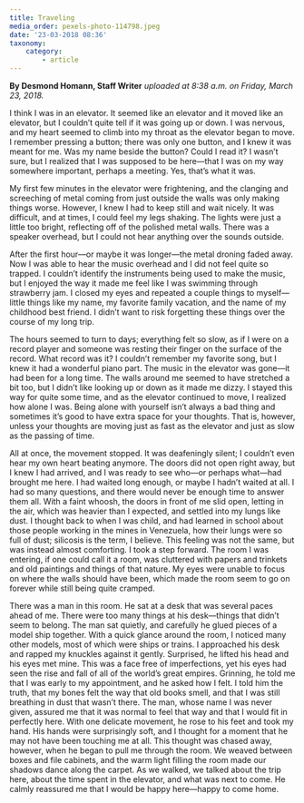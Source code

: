 ```yaml
---
title: Traveling
media_order: pexels-photo-114798.jpeg
date: '23-03-2018 08:36'
taxonomy:
    category:
        - article
---
```


**By Desmond Homann, Staff Writer** _uploaded at 8:38 a.m. on Friday, March 23, 2018._

I think I was in an elevator. It seemed like an elevator and it moved like an elevator, but I couldn’t quite tell if it was going up or down. I was nervous, and my heart seemed to climb into my throat as the elevator began to move. I remember pressing a button; there was only one button, and I knew it was meant for me. Was my name beside the button? Could I read it? I wasn’t sure, but I realized that I was supposed to be here—that I was on my way somewhere important, perhaps a meeting. Yes, that’s what it was.

My first few minutes in the elevator were frightening, and the clanging and screeching of metal coming from just outside the walls was only making things worse. However, I knew I had to keep still and wait nicely. It was difficult, and at times, I could feel my legs shaking. The lights were just a little too bright, reflecting off of the polished metal walls. There was a speaker overhead, but I could not hear anything over the sounds outside.

After the first hour—or maybe it was longer—the metal droning faded away. Now I was able to hear the music overhead and I did not feel quite so trapped. I couldn’t identify the instruments being used to make the music, but I enjoyed the way it made me feel like I was swimming through strawberry jam. I closed my eyes and repeated a couple things to myself—little things like my name, my favorite family vacation, and the name of my childhood best friend. I didn’t want to risk forgetting these things over the course of my long trip.

The hours seemed to turn to days; everything felt so slow, as if I were on a record player and someone was resting their finger on the surface of the record. What record was it? I couldn’t remember my favorite song, but I knew it had a wonderful piano part. The music in the elevator was gone—it had been for a long time. The walls around me seemed to have stretched a bit too, but I didn’t like looking up or down as it made me dizzy. I stayed this way for quite some time, and as the elevator continued to move, I realized how alone I was. Being alone with yourself isn’t always a bad thing and sometimes it’s good to have extra space for your thoughts. That is, however, unless your thoughts are moving just as fast as the elevator and just as slow as the passing of time.

All at once, the movement stopped. It was deafeningly silent; I couldn’t even hear my own heart beating anymore. The doors did not open right away, but I knew I had arrived, and I was ready to see who—or perhaps what—had brought me here. I had waited long enough, or maybe I hadn’t waited at all. I had so many questions, and there would never be enough time to answer them all. With a faint whoosh, the doors in front of me slid open, letting in the air, which was heavier than I expected, and settled into my lungs like dust. I thought back to when I was child, and had learned in school about those people working in the mines in Venezuela, how their lungs were so full of dust; silicosis is the term, I believe. This feeling was not the same, but was instead almost comforting. I took a step forward. The room I was entering, if one could call it a room, was cluttered with papers and trinkets and old paintings and things of that nature. My eyes were unable to focus on where the walls should have been, which made the room seem to go on forever while still being quite cramped.

There was a man in this room. He sat at a desk that was several paces ahead of me. There were too many things at his desk—things that didn’t seem to belong. The man sat quietly, and carefully he glued pieces of a model ship together. With a quick glance around the room, I noticed many other models, most of which were ships or trains. I approached his desk and rapped my knuckles against it gently. Surprised, he lifted his head and his eyes met mine. This was a face free of imperfections, yet his eyes had seen the rise and fall of all of the world’s great empires. Grinning, he told me that I was early to my appointment, and he asked how I felt. I told him the truth, that my bones felt the way that old books smell, and that I was still breathing in dust that wasn’t there. The man, whose name I was never given, assured me that it was normal to feel that way and that I would fit in perfectly here. With one delicate movement, he rose to his feet and took my hand. His hands were surprisingly soft, and I thought for a moment that he may not have been touching me at all. This thought was chased away, however, when he began to pull me through the room. We weaved between boxes and file cabinets, and the warm light filling the room made our shadows dance along the carpet. As we walked, we talked about the trip here, about the time spent in the elevator, and what was next to come. He calmly reassured me that I would be happy here—happy to come home.
